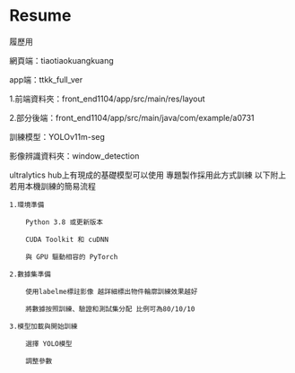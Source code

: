 # Resume
履歷用

網頁端：tiaotiaokuangkuang

app端：ttkk_full_ver

1.前端資料夾：front_end1104/app/src/main/res/layout

2.部分後端：front_end1104/app/src/main/java/com/example/a0731

訓練模型：YOLOv11m-seg

影像辨識資料夾：window_detection

ultralytics hub上有現成的基礎模型可以使用 專題製作採用此方式訓練 以下附上若用本機訓練的簡易流程

	1.環境準備
	
		Python 3.8 或更新版本
		
		CUDA Toolkit 和 cuDNN
		
		與 GPU 驅動相容的 PyTorch 
	
	2.數據集準備
 
		使用labelme標註影像 越詳細標出物件輪廓訓練效果越好

 		將數據按照訓練、驗證和測試集分配 比例可為80/10/10 
	 
	3.模型加載與開始訓練
 
		選擇 YOLO模型
	
	 	調整參數
